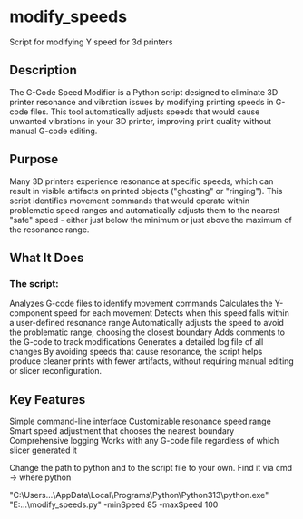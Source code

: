 # modify_speeds
Script for modifying Y speed for 3d printers

## Description
The G-Code Speed Modifier is a Python script designed to eliminate 3D printer resonance and vibration issues by modifying printing speeds in G-code files. This tool automatically adjusts speeds that would cause unwanted vibrations in your 3D printer, improving print quality without manual G-code editing.

## Purpose
Many 3D printers experience resonance at specific speeds, which can result in visible artifacts on printed objects ("ghosting" or "ringing"). This script identifies movement commands that would operate within problematic speed ranges and automatically adjusts them to the nearest "safe" speed - either just below the minimum or just above the maximum of the resonance range.

## What It Does
### The script:

Analyzes G-code files to identify movement commands
Calculates the Y-component speed for each movement
Detects when this speed falls within a user-defined resonance range
Automatically adjusts the speed to avoid the problematic range, choosing the closest boundary
Adds comments to the G-code to track modifications
Generates a detailed log file of all changes
By avoiding speeds that cause resonance, the script helps produce cleaner prints with fewer artifacts, without requiring manual editing or slicer reconfiguration.

## Key Features
Simple command-line interface
Customizable resonance speed range
Smart speed adjustment that chooses the nearest boundary
Comprehensive logging
Works with any G-code file regardless of which slicer generated it

Change the path to python and to the script file to your own.
Find it via cmd -> where python

"C:\Users\...\AppData\Local\Programs\Python\Python313\python.exe" "E:\...\modify_speeds.py" -minSpeed 85 -maxSpeed 100
